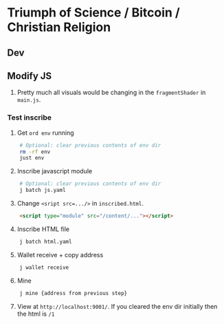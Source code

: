 # Triumph of Science / Bitcoin / Christian Religion

## Dev

## Modify JS

1. Pretty much all visuals would be changing in the `fragmentShader` in `main.js`.


### Test inscribe

1. Get `ord env` running

```bash
    # Optional: clear previous contents of env dir
    rm -rf env
    just env
```

2. Inscribe javascript module

```bash
    # Optional: clear previous contents of env dir
    j batch js.yaml
```

3. Change `<sript src=.../>` in `inscribed.html`.

```html
    <script type="module" src="/content/..."></script>
```

4. Inscribe HTML file

```bash
    j batch html.yaml
```

5. Wallet receive + copy address

```bash
    j wallet receive
```

6. Mine

```bash
    j mine {address from previous step}
```

7. View at `http://localhost:9001/`. If you cleared the env dir initially then the html is `/1`
